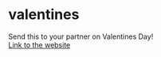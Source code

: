 # valentines
Send this to your partner on Valentines Day! <br>
<a href="https://imadethisforyou.vercel.app/"> Link to the website </a>
